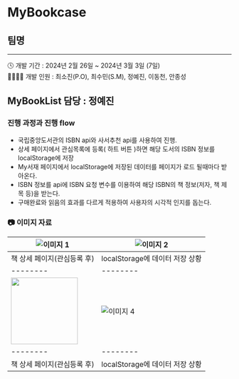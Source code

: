 # MyBookcase
## 팀명
---
🕓 개발 기간 : 2024년 2월 26일 ~ 2024년 3월 3일 (7일)  
👨‍👩‍👧‍👦 개발 인원 : 최소진(P.O), 최수민(S.M), 정예진, 이동천, 안종성







## MyBookList 담당 : 정예진

### 진행 과정과 진행 flow
* 국립중앙도서관의 ISBN api와 사서추천 api를 사용하여 진행.
* 상세 페이지에서 관심목록에 등록( 하트 버튼 )하면 해당 도서의 ISBN 정보를 localStorage에 저장
* My서재 페이지에서 localStorage에 저장된 데이터를 페이지가 로드 될때마다 받아온다.
* ISBN 정보를 api에 ISBN 요청 변수를 이용하여 해당 ISBN의 책 정보(저자, 책 제목 등)을 받는다.
* 구매완료와 읽음의 효과를 다르게 적용하여 사용자의 시각적 인지를 돕는다.

### 📷 이미지 자료 
| ![이미지 1](https://github.com/nimxxs/MyBookcase/assets/112992178/a20effcb-70bf-4f3c-98b6-3c16449f69c4) | ![이미지 2](https://github.com/nimxxs/MyBookcase/assets/112992178/da410dbe-a5d0-4ffc-b359-e0628c353ce8)|
|--------|--------|
| 책 상세 페이지(관심등록 후) | localStorage에 데이터 저장 상황|
|--------|--------|
| <img src="https://github.com/nimxxs/MyBookcase/assets/112992178/1a828473-a784-4d21-91ab-5b1d8966cca4" width = 150px> | ![이미지 4](https://github.com/nimxxs/MyBookcase/assets/112992178/e2e6c67d-51b4-4a0e-9fe0-7108f605b5a6)|
|--------|--------|
| 책 상세 페이지(관심등록 후) | localStorage에 데이터 저장 상황|



